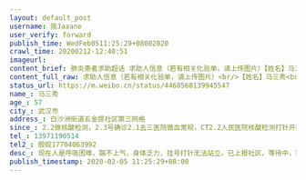 ```yaml
---
layout: default_post
username: 简Jaaane
user_verify: forward
publish_time: WedFeb0511:25:29+08002020
crawl_time: 20200212-12:40:51
imageurl: 
content_brief: 肺炎患者求助超话 求助人信息（若有相关化验单，请上传图片）【姓名】马三秀【年龄】57【所在城市】武汉市【所在小区、社区】白沙洲街道五金提社区第三网格【患病时间】2.2做核酸检测，2.3号确诊2.1去三医院做血常规，CT2.2人民医院核酸检测打针开药，确诊后2.4去五医院打针开药。现在人是 ...全文
content_full_raw: 求助人信息（若有相关化验单，请上传图片）<br/>【姓名】马三秀<br/>【年龄】57<br/>【所在城市】武汉市<br/>【所在小区、社区】白沙洲街道五金提社区第三网格<br/>【患病时间】2.2做核酸检测，2.3号确诊<br/>2.1去三医院做血常规，CT<br/>2.2人民医院核酸检测打针开药，确诊后2.4去五医院打针开药。现在人是呼吸困难，踹不上气，身体乏力，挂号打针无法站立。已上报社区，等待中，家里一家三口，父亲已经出现咳嗽，女儿有轻微喉咙痒，咳嗽。<br/>【联系方式】13971190514<br/>【其他紧急联系人】殷姣17704063992<br/>【病情描述】现在人是呼吸困难，踹不上气，身体乏力，挂号打针无法站立。已上报社区，等待中，家里一家三口，父亲已经出现咳嗽，女儿有轻微喉咙痒，咳嗽。<adata-url="http://t.cn/z8AQTiJ"href="http://weibo.com/p/100101B2094757D06BA4F5409F"data-hide=""><spanclass='url-icon'><imgstyle='width:1rem;height:1rem'src='https://h5.sinaimg.cn/upload/2015/09/25/3/timeline_card_small_location_default.png'></span><spanclass="surl-text">武汉·武汉市第五医院</span></a>
status_url: https://m.weibo.cn/status/4468568139945547
name_: 马三秀
age_: 57
city_: 武汉市
address_: 白沙洲街道五金提社区第三网格
since_: 2.2做核酸检测，2.3号确诊2.1去三医院做血常规，CT2.2人民医院核酸检测打针开药，确诊后2.4去五医院打针开药。现在人是呼吸困难，踹不上气，身体乏力，挂号打针无法站立。已上报社区，等待中，家里一家三口，父亲已经出现咳嗽，女儿有轻微喉咙痒，咳嗽。
tel_: 13971190514
tel2_: 殷姣17704063992
desc_: 现在人是呼吸困难，踹不上气，身体乏力，挂号打针无法站立。已上报社区，等待中，家里一家三口，父亲已经出现咳嗽，女儿有轻微喉咙痒，咳嗽。<adata-url="http//t.cn/z8AQTiJ"href="http//weibo.com/p/100101B2094757D06BA4F5409F"data-hide=""><spanclass='url-icon'><imgstyle='width1rem;height1rem'src='https//h5.sinaimg.cn/upload/2015/09/25/3/timeline_card_small_location_default.png'></span><spanclass="surl-text">武汉·武汉市第五医院</span></a>
publish_timestamp: 2020-02-05 11:25:29+08:00
---
```

